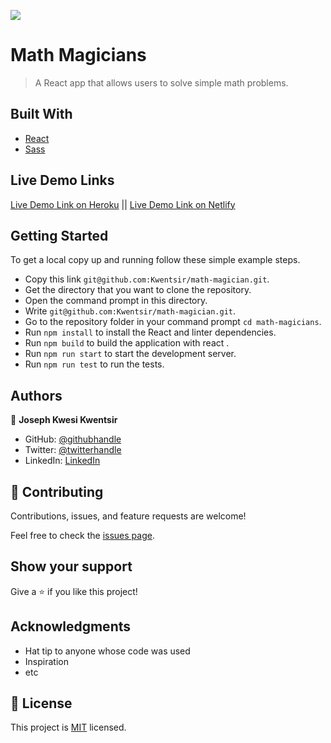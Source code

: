 ![](https://img.shields.io/badge/Microverse-blueviolet)

# Math Magicians

> A React app that allows users to solve simple math problems.


## Built With

- [React](https://reactjs.org/)
- [Sass](https://sass-lang.com/)

## Live Demo Links
[Live Demo Link on Heroku](https://kwentsir-math-magician-app.herokuapp.com/)
||
[Live Demo Link on Netlify](https://kwentsir-math-magician-app.netlify.app/)



## Getting Started
To get a local copy up and running follow these simple example steps.

- Copy this link `git@github.com:Kwentsir/math-magician.git`.
- Get the directory that you want to clone the repository.
- Open the command prompt in this directory.
- Write `git@github.com:Kwentsir/math-magician.git`.
- Go to the repository folder in your command prompt `cd math-magicians`.
- Run `npm install` to install the React and linter dependencies.
- Run `npm build` to build the application with react .
- Run `npm run start` to start the development server.
- Run `npm run test` to run the tests.


## Authors

👤 **Joseph Kwesi Kwentsir**

- GitHub: [@githubhandle](https://github.com/kwentsir)
- Twitter: [@twitterhandle](https://twitter.com/jkwentsir)
- LinkedIn: [LinkedIn](https://linkedin.com/in/josephkwentsir)

## 🤝 Contributing

Contributions, issues, and feature requests are welcome!

Feel free to check the [issues page](../../issues/).

## Show your support

Give a ⭐️ if you like this project!

## Acknowledgments

- Hat tip to anyone whose code was used
- Inspiration
- etc

## 📝 License

This project is [MIT](./MIT.md) licensed.